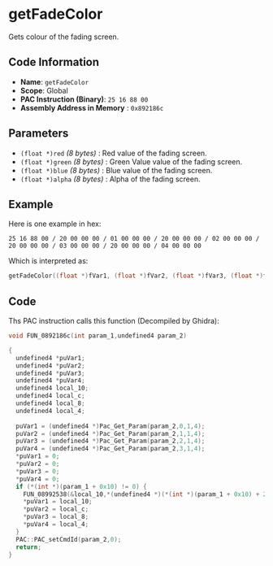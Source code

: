 # getFadeColor

Gets colour of the fading screen.

## Code Information

- **Name**: `getFadeColor`
- **Scope**: Global
- **PAC Instruction (Binary)**: `25 16 88 00`
- **Assembly Address in Memory** : `0x892186c`

## Parameters

- `(float *)red` *(8 bytes)* : Red value of the fading screen.
- `(float *)green` *(8 bytes)* : Green Value value of the fading screen.
- `(float *)blue` *(8 bytes)* : Blue value of the fading screen.
- `(float *)alpha` *(8 bytes)* : Alpha of the fading screen.

## Example

Here is one example in hex:

```25 16 88 00 / 20 00 00 00 / 01 00 00 00 / 20 00 00 00 / 02 00 00 00 / 20 00 00 00 / 03 00 00 00 / 20 00 00 00 / 04 00 00 00```

Which is interpreted as:

```c
getFadeColor((float *)fVar1, (float *)fVar2, (float *)fVar3, (float *)fVar4)
```

## Code

Ths PAC instruction calls this function (Decompiled by Ghidra):

```c
void FUN_0892186c(int param_1,undefined4 param_2)

{
  undefined4 *puVar1;
  undefined4 *puVar2;
  undefined4 *puVar3;
  undefined4 *puVar4;
  undefined4 local_10;
  undefined4 local_c;
  undefined4 local_8;
  undefined4 local_4;
  
  puVar1 = (undefined4 *)Pac_Get_Param(param_2,0,1,4);
  puVar2 = (undefined4 *)Pac_Get_Param(param_2,1,1,4);
  puVar3 = (undefined4 *)Pac_Get_Param(param_2,2,1,4);
  puVar4 = (undefined4 *)Pac_Get_Param(param_2,3,1,4);
  *puVar1 = 0;
  *puVar2 = 0;
  *puVar3 = 0;
  *puVar4 = 0;
  if (*(int *)(param_1 + 0x10) != 0) {
    FUN_08992538(&local_10,*(undefined4 *)(*(int *)(param_1 + 0x10) + 200));
    *puVar1 = local_10;
    *puVar2 = local_c;
    *puVar3 = local_8;
    *puVar4 = local_4;
  }
  PAC::PAC_setCmdId(param_2,0);
  return;
}
```

